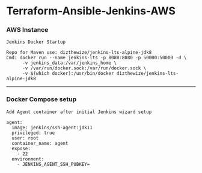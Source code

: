# Terraform-Ansible-Jenkins-AWS

### AWS Instance
`Jenkins Docker Startup`
```
Repo for Maven use: dizthewize/jenkins-lts-alpine-jdk8
Cmd: docker run --name jenkins-lts -p 8080:8080 -p 50000:50000 -d \
      -v jenkins_data:/var/jenkins_home \
      -v /var/run/docker.sock:/var/run/docker.sock \
      -v $(which docker):/usr/bin/docker dizthewize/jenkins-lts-alpine-jdk8
```
---
### Docker Compose setup
`Add Agent container after initial Jenkins wizard setup`
```
agent:
  image: jenkins/ssh-agent:jdk11
  privileged: true
  user: root
  container_name: agent
  expose:
    - 22
  environment:
    - JENKINS_AGENT_SSH_PUBKEY=
```
